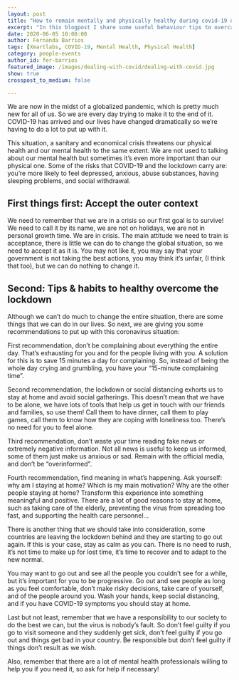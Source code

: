 ```yaml
---
layout: post
title: "How to remain mentally and physically healthy during covid-19 quarantine"
excerpt: "In this blogpost I share some useful behaviour tips to overcame physically and mentally healthy the COVID-19 quarantine"
date: 2020-06-05 10:00:00
author: Fernanda Barrios
tags: [Xmartlabs, COVID-19, Mental Health, Physical Health]
category: people-events
author_id: fer-barrios
featured_image: /images/dealing-with-covid/dealing-with-covid.jpg
show: true
crosspost_to_medium: false

---
```


We are now in the midst of a globalized pandemic, which is pretty much new for all of us.
So we are every day trying to make it to the end of it.
COVID-19 has arrived and our lives have changed dramatically so we’re having to do a lot to put up with it.

This situation, a sanitary and economical crisis threatens our physical health and our mental health to the same extent.
We are not used to talking about our mental health but sometimes it’s even more important than our physical one. Some of the risks that COVID-19 and the lockdown carry are: you’re more likely to feel depressed, anxious, abuse substances, having sleeping problems, and social withdrawal.

## First things first: Accept the outer context

We need to remember that we are in a crisis so our first goal is to survive! We need to call it by its name, we are not on holidays, we are not in personal growth time. We are in crisis. The main attitude we need to train is acceptance, there is little we can do to change the global situation, so we need to accept it as it is. You may not like it, you may say that your government is not taking the best actions, you may think it’s unfair, (I think that too), but we can do nothing to change it.

## Second: Tips & habits to healthy overcome the lockdown

Although we can’t do much to change the entire situation, there are some things that we can do in our lives. So next, we are giving you some recommendations to put up with this coronavirus situation:

First recommendation, don’t be complaining about everything the entire day. That’s exhausting for you and for the people living with you. A solution for this is to save 15 minutes a day for complaining. So, instead of being the whole day crying and grumbling, you have your “15-minute complaining time”.

Second recommendation, the lockdown or social distancing exhorts us to stay at home and avoid social gatherings. This doesn’t mean that we have to be alone, we have lots of tools that help us get in touch with our friends and families, so use them! Call them to have dinner, call them to play games, call them to know how they are coping with loneliness too. There’s no need for you to feel alone.

Third recommendation, don’t waste your time reading fake news or extremely negative information. Not all news is useful to keep us informed, some of them just make us anxious or sad. Remain with the official media, and don’t be “overinformed”.

Fourth recommendation, find meaning in what’s happening. Ask yourself: why am I staying at home? Which is my main motivation? Why are the other people staying at home? Transform this experience into something meaningful and positive. There are a lot of good reasons to stay at home, such as taking care of the elderly, preventing the virus from spreading too fast, and supporting the health care personnel...

There is another thing that we should take into consideration, some countries are leaving the lockdown behind and they are starting to go out again. If this is your case, stay as calm as you can. There is no need to rush, it’s not time to make up for lost time, it’s time to recover and to adapt to the new normal.

You may want to go out and see all the people you couldn’t see for a while, but it’s important for you to be progressive. Go out and see people as long as you feel comfortable, don’t make risky decisions, take care of yourself, and of the people around you. Wash your hands, keep social distancing, and if you have COVID-19 symptoms you should stay at home.

Last but not least, remember that we have a responsibility to our society to do the best we can, but the virus is nobody’s fault. So don’t feel guilty if you go to visit someone and they suddenly get sick, don’t feel guilty if you go out and things get bad in your country. Be responsible but don’t feel guilty if things don’t result as we wish.

Also, remember that there are a lot of mental health professionals willing to help you if you need it, so ask for help if necessary!
